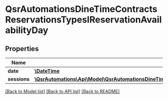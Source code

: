 # QsrAutomationsDineTimeContractsReservationsTypesIReservationAvailabilityDay

## Properties
Name | Type | Description | Notes
------------ | ------------- | ------------- | -------------
**date** | [**\DateTime**](\DateTime.md) |  | [optional] 
**sessions** | [**\QsrAutomations\Api\Model\QsrAutomationsDineTimeContractsReservationsTypesIReservationAvailabilitySession[]**](QsrAutomationsDineTimeContractsReservationsTypesIReservationAvailabilitySession.md) |  | [optional] 

[[Back to Model list]](../README.md#documentation-for-models) [[Back to API list]](../README.md#documentation-for-api-endpoints) [[Back to README]](../README.md)


